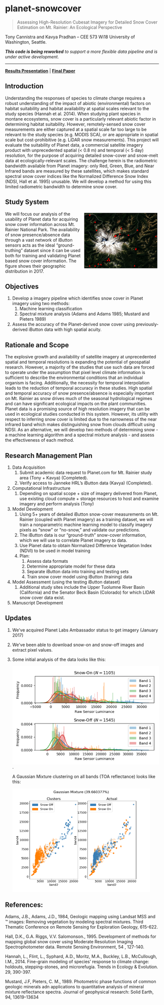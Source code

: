 # planet-snowcover
> Assessing High-Resolution Cubesat Imagery for Detailed Snow Cover Estimation on Mt. Rainier: An Ecological Perspective

Tony Cannistra and Kavya Pradhan – CEE 573 Wi18 University of Washington, Seattle.

_**This code is being reworked** to support a more flexible data pipeline and is under active development._

---

[**Results Presentation**](https://docs.google.com/presentation/d/174RDwsjo9BVH3Lxn2SKa70jmZlqzDUOFXx_y3du1Qvk/edit?usp=sharing) | [**Final Paper**](./cannistra-pradhan-cee573_final.pdf)

## Introduction

Understanding the responses of species to climate change requires a robust understanding of the impact of abiotic (environmental) factors on habitat suitability and habitat availability at spatial scales relevant to the study species (Hannah et al. 2014). When studying plant species in montane ecosystems, snow cover is a particularly relevant abiotic factor in determining habitat suitability. However, remotely-sensed snow cover measurements are either captured at a spatial scale far too large to be relevant to the study species (e.g. MODIS SCA), or are appropriate in spatial scale but cost-prohibitive (e.g. LiDAR snow measurements). This project will evaluate the suitability of Planet data, a commercial satellite imagery product with unprecedented spatial (< 0.8 m) and temporal (< 5 day) resolution, for the purpose of acquiring detailed snow-cover and snow-melt data at ecologically-relevant scales. The challenge herein is the radiometric bandwidth available from Planet imagery: only Red, Green, Blue, and Near Infrared bands are measured by these satellites, which makes standard spectral snow cover indices like the Normalized Difference Snow Index (NDSI, Hall et al. 1995) unusable. We will develop a method for using this limited radiometric bandwidth to determine snow cover.


## Study System
<img align="right" src="artifacts/figures/testout.png" width="250"/>
We will focus our analysis of the usability of Planet data for acquiring snow cover information across Mt. Rainier National Park. The availability of snow presence/absence data through a vast network of iButton sensors acts as the ideal “ground-truthing” dataset since it can be used both for training and validating Planet based snow cover information. The figure shows their geographic distribution in 2017.

## Objectives

1. Develop a imagery pipeline which identifies snow cover in Planet imagery using two methods:
   1. Machine learning classification
   2. Spectral mixture analysis (Adams and Adams 1985; Mustard and Pieters 1989)
1. Assess the accuracy of the Planet-derived snow cover using previously-derived iButton data with high spatial acuity.


## Rationale and Scope

The explosive growth and availability of satellite imagery at unprecedented spatial and temporal resolutions is expanding the potential of geospatial research. However, a majority of the studies that use such data are forced to operate under the assumption that pixel level climate information is sufficient to describe the environmental conditions that an individual organism is facing. Additionally, the necessity for temporal interpolation leads to the reduction of temporal accuracy in these studies. High spatial and temporal accuracy of snow presence/absence is especially important on Mt. Rainier as snow drives much of the seasonal hydrological regimes and can have significant ecological impacts on the plant communities.
        Planet data is a promising source of high resolution imagery that can be used in ecological studies conducted in this system. However, its utility with respect to inferring snow cover is limited due to the narrowness of the near infrared band which makes distinguishing snow from clouds difficult using NDSI. As an alternative, we will develop two methods of determining snow - a machine learning algorithm and a spectral mixture analysis - and assess the effectiveness of each method.


## Research Management Plan

1. Data Acquisition
   1. Submit academic data request to Planet.com for Mt. Rainier study area (Tony + Kavya) (Completed).
   2. Verify access to Janneke HRL’s iButton data (Kavya) (Completed).
1. Computational Infrastructure
   1. Depending on spatial scope + size of imagery delivered from Planet, use existing cloud compute + storage resources to host and examine imagery and perform analysis (Tony)
1. Model Development
   1. Using 5+ years of detailed iButton snow-cover measurements on Mt. Rainier (coupled with Planet imagery) as a training dataset, we will train a nonparametric machine learning model to classify imagery pixels as “snow” or “no-snow,” and validate our predictions.
   2. The iButton data is our “ground-truth” snow-cover information, which we will use to correlate Planet imagery to data.
   3. Use Planet data to obtain Normalized Difference Vegetation Index (NDVI) to be used in model training
   4. Plan:
      1. Assess data formats
      2. Determine appropriate model for these data
      3. Separate iButton data into training and testing sets
      4. Train snow cover model using iButton (training) data
1. Model Assessment (using the testing iButton dataset)
   1. Additional study sites include the Upper Tuolumne River Basin (California) and the Senator Beck Basin (Colorado) for which LIDAR snow cover data exist.
1. Manuscript Development

## Updates

1. We've acquired Planet Labs Ambassador status to get imagery (January 2017)
2. We've been able to download snow-on and snow-off images and extract pixel values.
3. Some initial analysis of the data looks like this:

	<img src="artifacts/figures/histcompare.png" width="500" align="center"/>.

	 A Gaussian Mixture clustering on all bands (TOA reflectance) looks like this:

	<img src="artifacts/figures/gaussiancluster.png" width="450" align="center"/>


## References:        


Adams, J.B., Adams, J.D., 1984, Geologic mapping using Landsat MSS and ™ images: Removing vegetation by modeling spectral mixtures.  Third Thematic Conference on Remote Sensing for Exploration Geology, 615-622.

Hall, D.K., G.A. Riggs, V.V. Salomonson., 1995. Development of methods for mapping global snow cover using Moderate Resolution Imaging Spectrophotometer data.  Remote Sensing Environment, 54 , 127-140.

Hannah, L., Flint, L., Syphard, A.D., Moritz, M.A., Buckley, L.B., McCullough, I.M., 2014. Fine-grain modeling of species’ response to climate change: holdouts, stepping-stones, and microrefugia. Trends in Ecology & Evolution. 29, 390-397.

Mustard, J.F, Pieters, C. M., 1989. Photometric phase functions of common geologic minerals adn applications to quantitative analysis of mineral mixture reflectance spectra. Journal of geophysical research: Solid Earth, 94, 13619-13634
